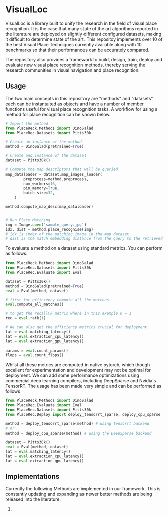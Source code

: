 # VisualLoc

VisualLoc is a library built to unify the research in the field of visual place recognition.
It is the case that many state of the art algorithms reported in the literature are deployed
on slightly different configured datasets, making it difficult to determine state of the art. 
This repositoy implements over 10 of the best Visual Place Techniques currently available along 
with 10 benchmarks so that their performances can be accurately compared. 

The repository also provides a framework to build, design, train, deploy and evaluate new 
visual place recognition methods, thereby serving the research communities in visual navigation 
and place recognition.



## Usage 
The two main concepts in this repository are "methods" and "datasets" each can be instantaited 
as objects and have a number of member functions useful for visual place recognition tasks.
A workflow for using a method for place recognition can be shown below. 


```python
# Import the method
from PlaceReck.Methods import DinoSalad
from PlaceRec.Datasets import Pitts30k

# Create an instance of the method
method = DinoSalad(pretrained=True)

# Create and instance of the dataset
dataset = Pitts30k()

# Compute the map descriptors that will be queried 
map_dataloader = dataset.map_images_loader(
        preprocess=method.preprocess,
        num_workers=16,
        pin_memory=True,
        batch_size=32,
    )

method.compute_map_desc(map_dataloader)


# Run Place Matching 
img = Image.open('sample_query.jpg')
idx, dist = method.place_recognise(img)
# idx is index of the matching image in the map dataset 
# dist is the match embedding distance from the query to the retrieved match
```

To evaluate a method on a dataset using standard metrics. You can 
perform as follows. 

```python
from PlaceReck.Methods import DinoSalad
from PlaceRec.Datasets import Pitts30k
from PlaceRec.Evaluate import Eval

dataset = Pitts30k()
method = DinoSalad(pretrained=True)
eval = Eval(method, dataset)

# first for efficiency compute all the matches 
eval.compute_all_matches()

# to get the recall@k metric where in this example k = 1
rec = eval.ratk(1)

# We can also get the efficiency metrics crucial for deployment 
lat = eval.matching_latency()
lat = eval.extraction_cpu_latency()
lat = eval.extraction_gpu_latency()

params = eval.count_params()
flops = eval.count_flops()
```

Whilst all these metrics are computed in native pytorch, which 
though excellent for experimentation and development may not 
be optimal for deployment. We can add some performance optimizations 
using commercial deep learning compilers, including DeepSparse 
and Nvidia's TensorRT. The usage has been made very simple and can 
be performed as follows 


```python
from PlaceReck.Methods import DinoSalad
from PlaceRec.Evaluate import Eval
from PlaceRec.Datasets import Pitts30k
from PlaceRec.Deploy import deploy_tensorrt_sparse, deploy_cpu_sparse

method = deploy_tensorrt_sparse(method) # using Tensorrt backend
# or 
method = deploy_cpu_sparse(method) # using the DeepSparse backend

dataset = Pitts30k()
eval = Eval(method, dataset)
lat = eval.matching_latency()
lat = eval.extraction_cpu_latency()
lat = eval.extraction_gpu_latency()
```


## Implementations 
Currently the following Methods are implemented in our framework. This is constantly updating and expanding as newer better methods are being released into the literature.

1. 



